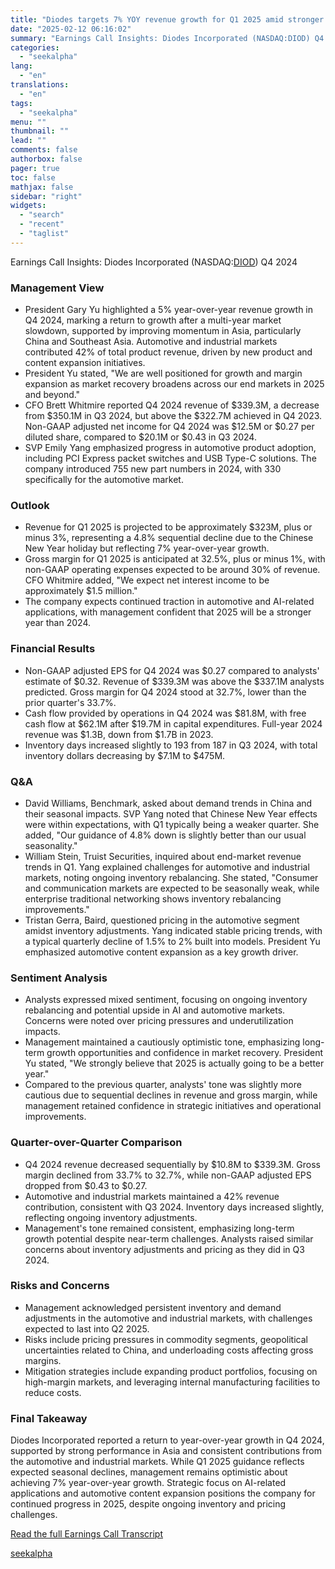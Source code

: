 ```yaml
---
title: "Diodes targets 7% YOY revenue growth for Q1 2025 amid stronger seasonal trends"
date: "2025-02-12 06:16:02"
summary: "Earnings Call Insights: Diodes Incorporated (NASDAQ:DIOD) Q4 2024 Management View President Gary Yu highlighted a 5% year-over-year revenue growth in Q4 2024, marking a return to growth after a multi-year market slowdown, supported by improving momentum in Asia, particularly China and Southeast Asia. Automotive and industrial markets contributed 42% of..."
categories:
  - "seekalpha"
lang:
  - "en"
translations:
  - "en"
tags:
  - "seekalpha"
menu: ""
thumbnail: ""
lead: ""
comments: false
authorbox: false
pager: true
toc: false
mathjax: false
sidebar: "right"
widgets:
  - "search"
  - "recent"
  - "taglist"
---
```


Earnings Call Insights: Diodes Incorporated (NASDAQ:[DIOD](https://seekingalpha.com/symbol/DIOD "Diodes Incorporated")) Q4 2024

### Management View

* President Gary Yu highlighted a 5% year-over-year revenue growth in Q4 2024, marking a return to growth after a multi-year market slowdown, supported by improving momentum in Asia, particularly China and Southeast Asia. Automotive and industrial markets contributed 42% of total product revenue, driven by new product and content expansion initiatives.
* President Yu stated, "We are well positioned for growth and margin expansion as market recovery broadens across our end markets in 2025 and beyond."
* CFO Brett Whitmire reported Q4 2024 revenue of $339.3M, a decrease from $350.1M in Q3 2024, but above the $322.7M achieved in Q4 2023. Non-GAAP adjusted net income for Q4 2024 was $12.5M or $0.27 per diluted share, compared to $20.1M or $0.43 in Q3 2024.
* SVP Emily Yang emphasized progress in automotive product adoption, including PCI Express packet switches and USB Type-C solutions. The company introduced 755 new part numbers in 2024, with 330 specifically for the automotive market.

### Outlook

* Revenue for Q1 2025 is projected to be approximately $323M, plus or minus 3%, representing a 4.8% sequential decline due to the Chinese New Year holiday but reflecting 7% year-over-year growth.
* Gross margin for Q1 2025 is anticipated at 32.5%, plus or minus 1%, with non-GAAP operating expenses expected to be around 30% of revenue. CFO Whitmire added, "We expect net interest income to be approximately $1.5 million."
* The company expects continued traction in automotive and AI-related applications, with management confident that 2025 will be a stronger year than 2024.

### Financial Results

* Non-GAAP adjusted EPS for Q4 2024 was $0.27 compared to analysts' estimate of $0.32. Revenue of $339.3M was above the $337.1M analysts predicted. Gross margin for Q4 2024 stood at 32.7%, lower than the prior quarter's 33.7%.
* Cash flow provided by operations in Q4 2024 was $81.8M, with free cash flow at $62.1M after $19.7M in capital expenditures. Full-year 2024 revenue was $1.3B, down from $1.7B in 2023.
* Inventory days increased slightly to 193 from 187 in Q3 2024, with total inventory dollars decreasing by $7.1M to $475M.

### Q&A

* David Williams, Benchmark, asked about demand trends in China and their seasonal impacts. SVP Yang noted that Chinese New Year effects were within expectations, with Q1 typically being a weaker quarter. She added, "Our guidance of 4.8% down is slightly better than our usual seasonality."
* William Stein, Truist Securities, inquired about end-market revenue trends in Q1. Yang explained challenges for automotive and industrial markets, noting ongoing inventory rebalancing. She stated, "Consumer and communication markets are expected to be seasonally weak, while enterprise traditional networking shows inventory rebalancing improvements."
* Tristan Gerra, Baird, questioned pricing in the automotive segment amidst inventory adjustments. Yang indicated stable pricing trends, with a typical quarterly decline of 1.5% to 2% built into models. President Yu emphasized automotive content expansion as a key growth driver.

### Sentiment Analysis

* Analysts expressed mixed sentiment, focusing on ongoing inventory rebalancing and potential upside in AI and automotive markets. Concerns were noted over pricing pressures and underutilization impacts.
* Management maintained a cautiously optimistic tone, emphasizing long-term growth opportunities and confidence in market recovery. President Yu stated, "We strongly believe that 2025 is actually going to be a better year."
* Compared to the previous quarter, analysts' tone was slightly more cautious due to sequential declines in revenue and gross margin, while management retained confidence in strategic initiatives and operational improvements.

### Quarter-over-Quarter Comparison

* Q4 2024 revenue decreased sequentially by $10.8M to $339.3M. Gross margin declined from 33.7% to 32.7%, while non-GAAP adjusted EPS dropped from $0.43 to $0.27.
* Automotive and industrial markets maintained a 42% revenue contribution, consistent with Q3 2024. Inventory days increased slightly, reflecting ongoing inventory adjustments.
* Management's tone remained consistent, emphasizing long-term growth potential despite near-term challenges. Analysts raised similar concerns about inventory adjustments and pricing as they did in Q3 2024.

### Risks and Concerns

* Management acknowledged persistent inventory and demand adjustments in the automotive and industrial markets, with challenges expected to last into Q2 2025.
* Risks include pricing pressures in commodity segments, geopolitical uncertainties related to China, and underloading costs affecting gross margins.
* Mitigation strategies include expanding product portfolios, focusing on high-margin markets, and leveraging internal manufacturing facilities to reduce costs.

### Final Takeaway

Diodes Incorporated reported a return to year-over-year growth in Q4 2024, supported by strong performance in Asia and consistent contributions from the automotive and industrial markets. While Q1 2025 guidance reflects expected seasonal declines, management remains optimistic about achieving 7% year-over-year growth. Strategic focus on AI-related applications and automotive content expansion positions the company for continued progress in 2025, despite ongoing inventory and pricing challenges.

[Read the full Earnings Call Transcript](https://seekingalpha.com/symbol/DIOD/earnings/transcripts)

[seekalpha](https://seekingalpha.com/news/4406593-diodes-targets-7-percent-yoy-revenue-growth-for-q1-2025-amid-stronger-seasonal-trends)
